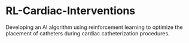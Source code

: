 # RL-Cardiac-Interventions
Developing an AI algorithm using reinforcement learning to optimize the placement of catheters during cardiac catheterization procedures.
